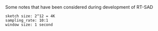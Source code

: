 Some notes that have been considered during development of RT-SAD
```
sketch size: 2^12 = 4K
sampling_rate: 10:1
window size: 1 second
```
